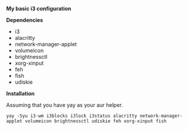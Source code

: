 <b>**My basic i3 configuration**</b>

**Dependencies**

- i3
- alacritty
- network-manager-applet
- volumeicon
- brightnessctl
- xorg-xinput
- feh
- fish
- udiskie

**Installation**

Assuming that you have yay as your aur helper.

```
yay -Syu i3-wm i3blocks i3lock i3status alacritty network-manager-applet volumeicon brightnessctl udiskie feh xorg-xinput fish
```
